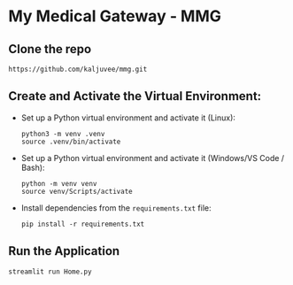 # My Medical Gateway - MMG

## Clone the repo
  ```
  https://github.com/kaljuvee/mmg.git
  ```
## Create and Activate the Virtual Environment:
- Set up a Python virtual environment and activate it (Linux):
  ```
  python3 -m venv .venv
  source .venv/bin/activate
  ```

- Set up a Python virtual environment and activate it (Windows/VS Code / Bash):
  ```
  python -m venv venv
  source venv/Scripts/activate
  ```
  
- Install dependencies from the `requirements.txt` file:
  ```
  pip install -r requirements.txt
  ```

## Run the Application

```
streamlit run Home.py
```
